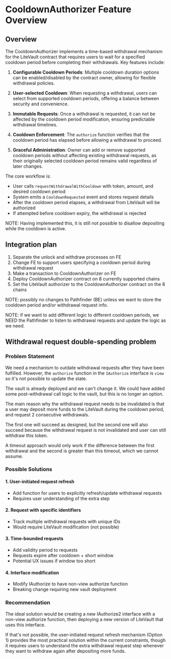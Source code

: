 # CooldownAuthorizer Feature Overview

## Overview

The CooldownAuthorizer implements a time-based withdrawal mechanism for the LiteVault contract that requires users to wait for a specified cooldown period before completing their withdrawals. Key features include:

1. **Configurable Cooldown Periods**: Multiple cooldown duration options can be enabled/disabled by the contract owner, allowing for flexible withdrawal policies.

2. **User-selected Cooldown**: When requesting a withdrawal, users can select from supported cooldown periods, offering a balance between security and convenience.

3. **Immutable Requests**: Once a withdrawal is requested, it can not be affected by the cooldown period modification, ensuring predictable withdrawal timelines.

4. **Cooldown Enforcement**: The `authorize` function verifies that the cooldown period has elapsed before allowing a withdrawal to proceed.

5. **Graceful Administration**: Owner can add or remove supported cooldown periods without affecting existing withdrawal requests, as their originally selected cooldown period remains valid regardless of later changes.

The core workflow is:

- User calls `requestWithdrawalWithCooldown` with token, amount, and desired cooldown period
- System emits a `CooldownRequested` event and stores request details
- After the cooldown period elapses, a withdrawal from LiteVault will be authorized
- If attempted before cooldown expiry, the withdrawal is rejected

NOTE: Having implemented this, it is still not possible to disallow depositing while the cooldown is active.

## Integration plan

1. Separate the unlock and withdraw processes on FE
2. Change FE to support users specifying a cooldown period during withdrawal request
3. Make a transaction to CooldownAuthorizer on FE
4. Deploy CooldownAuthorizer contract on 8 currently supported chains
5. Set the LiteVault authorizer to the CooldownAuthorizer contract on the 8 chains

NOTE: possibly no changes to Pathfinder (BE) unless we want to store the cooldown period and/or withdrawal request info.

NOTE: if we want to add different logic to different cooldown periods, we NEED the Pathfinder to listen to withdrawal requests and update the logic as we need.

## Withdrawal request double-spending problem

### Problem Statement

We need a mechanism to outdate withdrawal requests after they have been fulfilled. However, the `authorize` function in the `IAuthorize` interface is `view` so it's not possible to update the state.

The vault is already deployed and we can't change it. We could have added some post-withdrawal call logic to the vault, but this is no longer an option.

The main reason why the withdrawal request needs to be invalidated is that a user may deposit more funds to the LiteVault during the cooldown period, and request 2 consecutive withdrawals.

The first one will succeed as designed, but the second one will also succeed because the withdrawal request is not invalidated and user can still withdraw this token.

A timeout approach would only work if the difference between the first withdrawal and the second is greater than this timeout, which we cannot assume.

### Possible Solutions

#### 1. User-initiated request refresh

- Add function for users to explicitly refresh/update withdrawal requests
- Requires user understanding of the extra step

#### 2. Request with specific identifiers

- Track multiple withdrawal requests with unique IDs
- Would require LiteVault modification (not possible)

#### 3. Time-bounded requests

- Add validity period to requests
- Requests expire after cooldown + short window
- Potential UX issues if window too short

#### 4. Interface modification

- Modify IAuthorize to have non-view authorize function
- Breaking change requiring new vault deployment

### Recommendation

The ideal solution would be creating a new IAuthorize2 interface with a non-view authorize function, then deploying a new version of LiteVault that uses this interface.

If that's not possible, the user-initiated request refresh mechanism (Option 1) provides the most practical solution within the current constraints, though it requires users to understand the extra withdrawal request step whenever they want to withdraw again after depositing more funds.
